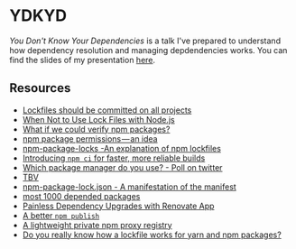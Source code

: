 # YDKYD

_You Don't Know Your Dependencies_ is a talk I've prepared to understand how dependency resolution and managing depdendencies works. You can find the slides of my presentation [here](https://slides.com/a0viedo/ydkyd-jsheroes).


## Resources

- [Lockfiles should be committed on all projects](https://yarnpkg.com/blog/2016/11/24/lockfiles-for-all/)
- [When Not to Use Lock Files with Node.js](https://www.twilio.com/blog/lockfiles-nodejs)
- [What if we could verify npm packages?](https://hackernoon.com/what-if-we-could-verify-npm-packages-c2a319cff758)
- [npm package permissions — an idea](https://hackernoon.com/npm-package-permissions-an-idea-441a02902d9b)
- [npm-package-locks -An explanation of npm lockfiles](https://docs.npmjs.com/files/package-locks)
- [Introducing `npm ci` for faster, more reliable builds](https://blog.npmjs.org/post/171556855892/introducing-npm-ci-for-faster-more-reliable)
- [Which package manager do you use? - Poll on twitter](https://twitter.com/cleancoderocker/status/1112346128803135489)
- [TBV](https://www.npmjs.com/package/tbv)
- [npm-package-lock.json - A manifestation of the manifest](https://docs.npmjs.com/files/package-lock.json)
- [most 1000 depended packages](https://gist.github.com/anvaka/8e8fa57c7ee1350e3491#file-01-most-dependent-upon-md)
- [Painless Dependency Upgrades with Renovate App](https://glebbahmutov.com/blog/renovate-app/)
- [A better `npm publish`](https://github.com/sindresorhus/np)
- [A lightweight private npm proxy registry
](https://verdaccio.org)
- [Do you really know how a lockfile works for yarn and npm packages?](https://snyk.io/blog/making-sense-of-package-lock-files-in-the-npm-ecosystem/)
